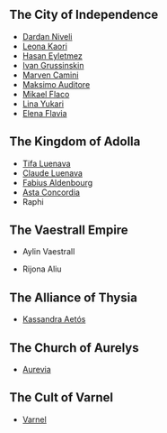 ## The City of Independence

- [Dardan Niveli](characters/Dardan-Niveli.md)
- [Leona Kaori](characters/Leona-Kaori.md)
- [Hasan Eyletmez](characters/Hasan-Eyletmez.md)
- [Ivan Grussinskin](characters/Ivan-Grussinskin.md)
- [Marven Camini](characters/Marven-Camini.md)
- [Maksimo Auditore](characters/Maksimo-Auditore.md)
- [Mikael Flaco](characters/Mikael-Flaco.md)
- [Lina Yukari](characters/Lina-Yukari.md)
- [Elena Flavia](characters/Elena-Flavia.md)

## The Kingdom of Adolla

- [Tifa Luenava](characters/Tifa-Luenava.md)
- [Claude Luenava](characters/Claude-Luenava.md)
- [Fabius Aldenbourg](characters/Fabius-Aldenbourg.md)
- [Asta Concordia](characters/Asta-Concordia.md)
- Raphi

## The Vaestrall Empire

- Aylin Vaestrall

- Rijona Aliu


## The Alliance of Thysia

- [Kassandra Aetós](characters/Kassandra-Aetos.md)

## The Church of Aurelys

- [Aurevia](characters/Aurevia.md)

## The Cult of Varnel

- [Varnel](characters/Varnel.md)

